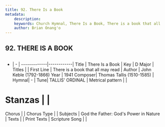 ```yaml
---
title: 92. There Is a Book
metadata:
    description: 
    keywords: Church Hymnal, There Is a Book, There is a book that all may read, 
    author: Brian Onang'o
---
```



## 92. THERE IS A BOOK

```txt

```

- |   -  |
-------------|------------|
Title | There Is a Book |
Key | D Major |
Titles |  |
First Line | There is a book that all may read |
Author | John Keble (1792-1866)
Year | 1941
Composer| Thomas Tallis (1510-1585) |
Hymnal|  - |
Tune| TALLIS&#039; ORDINAL |
Metrical pattern | |
# Stanzas |  |
Chorus |  |
Chorus Type |  |
Subjects | God the Father: God's Power in Nature |
Texts |  |
Print Texts | 
Scripture Song |  |
  
